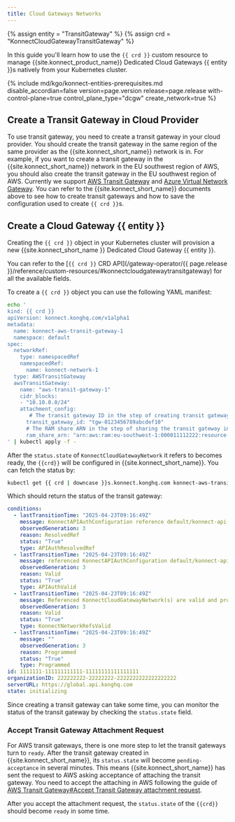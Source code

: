 ```yaml
---
title: Cloud Gateways Networks
---
```


{% assign entity = "TransitGateway" %}
{% assign crd = "KonnectCloudGatewayTransitGateway" %}

In this guide you'll learn how to use the `{{ crd }}` custom resource to
manage {{site.konnect_product_name}} Dedicated Cloud Gateways {{ entity }}s natively from your Kubernetes cluster.

{% include md/kgo/konnect-entities-prerequisites.md disable_accordian=false version=page.version release=page.release
with-control-plane=true control_plane_type="dcgw" create_network=true %}

## Create a Transit Gateway in Cloud Provider

To use transit gateway, you need to create a transit gateway in your cloud provider. You should create the transit gateway in the same region of the same provider as the {{site.konnect_short_name}} network is in.
For example, if you want to create a transit gateway in the {{site.konnect_short_name}} network in the EU southwest region of AWS, you should also create the transit gateway in the EU southwest region of AWS.
Currently we support [AWS Transit Gateway](/konnect/gateway-manager/dedicated-cloud-gateways/transit-gateways) and [Azure Virtual Network Gateway](/konnect/gateway-manager/dedicated-cloud-gateways/azure-peering).
You can refer to the {{site.konnect_short_name}} documents above to see how to create transit gateways and how to save the configuration used to create `{{ crd }}`s.


## Create a Cloud Gateway {{ entity }}

Creating the `{{ crd }}` object in your Kubernetes cluster will provision a new {{site.konnect_short_name }} Dedicated Cloud Gateway {{ entity }}.

You can refer to the [`{{ crd }}` CRD API](/gateway-operator/{{ page.release }}/reference/custom-resources/#konnectcloudgatewaytransitgateway)
for all the available fields.

To create a `{{ crd }}` object you can use the following YAML manifest:

```bash
echo '
kind: {{ crd }}
apiVersion: konnect.konghq.com/v1alpha1
metadata:
  name: konnect-aws-transit-gateway-1
  namespace: default
spec:
  networkRef:
    type: namespacedRef
    namespacedRef:
      name: konnect-network-1 
  type: AWSTransitGateway
  awsTransitGateway:
    name: "aws-transit-gateway-1"
    cidr_blocks:
    - "10.10.0.0/24"
    attachment_config:
       # The transit gateway ID in the step of creating transit gateway in AWS
      transit_gateway_id: "tgw-0123456789abcdef10"
      # The RAM share ARN in the step of sharing the transit gateway in AWS
      ram_share_arn: "arn:aws:ram:eu-southwest-1:000011112222:resource-share/c001face-abcd-1234-9009-90091ea3a20c"
' | kubectl apply -f -
```

After the `status.state` of `KonnectCloudGatewayNetwork` it refers to becomes ready, the `{{crd}}` will be configured in {{site.konnect_short_name}}.
You can fetch the status by:

```bash
kubectl get {{ crd | downcase }}s.konnect.konghq.com konnect-aws-transit-gateway-1 -o=jsonpath='{.status}' | yq -p json
```
Which should return the status of the transit gateway:

```yaml
conditions:
  - lastTransitionTime: "2025-04-23T09:16:49Z"
    message: KonnectAPIAuthConfiguration reference default/konnect-api-auth is resolved
    observedGeneration: 3
    reason: ResolvedRef
    status: "True"
    type: APIAuthResolvedRef
  - lastTransitionTime: "2025-04-23T09:16:49Z"
    message: referenced KonnectAPIAuthConfiguration default/konnect-api-auth is valid
    observedGeneration: 3
    reason: Valid
    status: "True"
    type: APIAuthValid
  - lastTransitionTime: "2025-04-23T09:16:49Z"
    message: Referenced KonnectCloudGatewayNetwork(s) are valid and programmed
    observedGeneration: 3
    reason: Valid
    status: "True"
    type: KonnectNetworkRefsValid
  - lastTransitionTime: "2025-04-23T09:16:49Z"
    message: ""
    observedGeneration: 3
    reason: Programmed
    status: "True"
    type: Programmed
id: 1111111-111111111111-11111111111111111
organizationID: 222222222-22222222-2222222222222222222
serverURL: https://global.api.konghq.com
state: initializing
```

Since creating a transit gateway can take some time, you can monitor the status of the transit gateway by checking the `status.state` field.

### Accept Transit Gateway Attachment Request

For AWS transit gateways, there is one more step to let the transit gateways turn to `ready`. After the transit gateway created in {{site.konnect_short_name}},
its `status.state` will become `pending-acceptance` in several minutes. This means {{site.konnect_short_name}} has sent the request to AWS asking acceptance of attaching the transit gateway.
You need to accept the attaching in AWS following the guide of [AWS Transit Gateway#Accept Transit Gateway attachment request](/konnect/gateway-manager/dedicated-cloud-gateways/transit-gateways/#accept-transit-gateway-attachment-request).

After you accept the attachment request, the `status.state` of the `{{crd}}` should become `ready` in some time.
